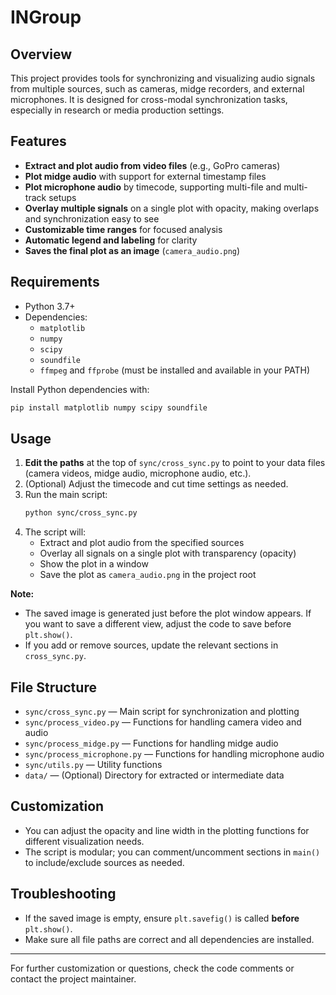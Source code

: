 # INGroup

## Overview

This project provides tools for synchronizing and visualizing audio signals from multiple sources, such as cameras, midge recorders, and external microphones. It is designed for cross-modal synchronization tasks, especially in research or media production settings.

## Features
- **Extract and plot audio from video files** (e.g., GoPro cameras)
- **Plot midge audio** with support for external timestamp files
- **Plot microphone audio** by timecode, supporting multi-file and multi-track setups
- **Overlay multiple signals** on a single plot with opacity, making overlaps and synchronization easy to see
- **Customizable time ranges** for focused analysis
- **Automatic legend and labeling** for clarity
- **Saves the final plot as an image** (`camera_audio.png`)

## Requirements
- Python 3.7+
- Dependencies:
  - `matplotlib`
  - `numpy`
  - `scipy`
  - `soundfile`
  - `ffmpeg` and `ffprobe` (must be installed and available in your PATH)

Install Python dependencies with:
```bash
pip install matplotlib numpy scipy soundfile
```

## Usage

1. **Edit the paths** at the top of `sync/cross_sync.py` to point to your data files (camera videos, midge audio, microphone audio, etc.).
2. (Optional) Adjust the timecode and cut time settings as needed.
3. Run the main script:
   ```bash
   python sync/cross_sync.py
   ```
4. The script will:
   - Extract and plot audio from the specified sources
   - Overlay all signals on a single plot with transparency (opacity)
   - Show the plot in a window
   - Save the plot as `camera_audio.png` in the project root

**Note:**
- The saved image is generated just before the plot window appears. If you want to save a different view, adjust the code to save before `plt.show()`.
- If you add or remove sources, update the relevant sections in `cross_sync.py`.

## File Structure
- `sync/cross_sync.py` — Main script for synchronization and plotting
- `sync/process_video.py` — Functions for handling camera video and audio
- `sync/process_midge.py` — Functions for handling midge audio
- `sync/process_microphone.py` — Functions for handling microphone audio
- `sync/utils.py` — Utility functions
- `data/` — (Optional) Directory for extracted or intermediate data

## Customization
- You can adjust the opacity and line width in the plotting functions for different visualization needs.
- The script is modular; you can comment/uncomment sections in `main()` to include/exclude sources as needed.

## Troubleshooting
- If the saved image is empty, ensure `plt.savefig()` is called **before** `plt.show()`.
- Make sure all file paths are correct and all dependencies are installed.

---

For further customization or questions, check the code comments or contact the project maintainer.
